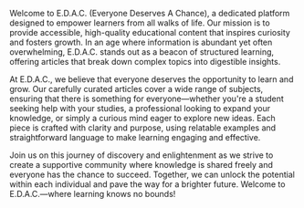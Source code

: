 Welcome to E.D.A.C. (Everyone Deserves A Chance), a dedicated platform designed to empower learners from all walks of life. Our mission is to provide accessible, high-quality educational content that inspires curiosity and fosters growth. In an age where information is abundant yet often overwhelming, E.D.A.C. stands out as a beacon of structured learning, offering articles that break down complex topics into digestible insights.

At E.D.A.C., we believe that everyone deserves the opportunity to learn and grow. Our carefully curated articles cover a wide range of subjects, ensuring that there is something for everyone—whether you're a student seeking help with your studies, a professional looking to expand your knowledge, or simply a curious mind eager to explore new ideas. Each piece is crafted with clarity and purpose, using relatable examples and straightforward language to make learning engaging and effective.

Join us on this journey of discovery and enlightenment as we strive to create a supportive community where knowledge is shared freely and everyone has the chance to succeed. Together, we can unlock the potential within each individual and pave the way for a brighter future. Welcome to E.D.A.C.—where learning knows no bounds!

<!---
EDAC381/EDAC381 is a ✨ special ✨ repository because its `README.md` (this file) appears on your GitHub profile.
You can click the Preview link to take a look at your changes.
--->
